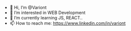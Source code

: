 - 👋 Hi, I’m @Variont
- 👀 I’m interested in WEB Development
- 🌱 I’m currently learning JS, REACT..
- 📫 How to reach me: https://www.linkedin.com/in/variont

